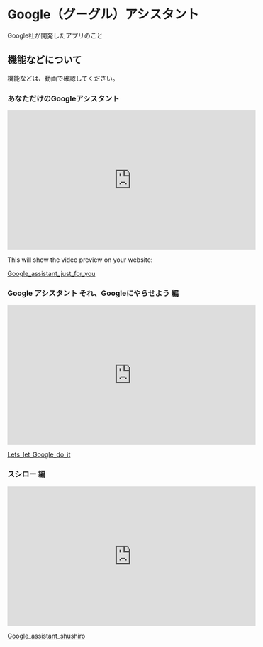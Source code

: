 # Google（グーグル）アシスタント

Google社が開発したアプリのこと

## 機能などについて

機能などは、動画で確認してください。

### あなただけのGoogleアシスタント

<iframe width="560" height="315" src="https://www.youtube.com/embed/t2MsKQEvxpA" frameborder="0" allow="accelerometer; autoplay; encrypted-media; gyroscope; picture-in-picture" allowfullscreen></iframe>

This will show the video preview on your website:
[](http://www.youtube.com/watch?v=t2MsKQEvxpA)

[Google_assistant_just_for_you](http://youtu.be/t2MsKQEvxpA)


### Google アシスタント それ、Googleにやらせよう 編

<iframe width="560" height="315" src="https://www.youtube.com/embed/8ZNyLhs7wlU" frameborder="0" allow="accelerometer; autoplay; encrypted-media; gyroscope; picture-in-picture" allowfullscreen></iframe>

[Lets_let_Google_do_it](https://youtu.be/8ZNyLhs7wlU)

### スシロー 編

<iframe width="560" height="315" src="https://www.youtube.com/embed/NDnPdaU3UQ8" frameborder="0" allow="accelerometer; autoplay; encrypted-media; gyroscope; picture-in-picture" allowfullscreen></iframe>

[Google_assistant_shushiro](https://youtu.be/NDnPdaU3UQ8)
